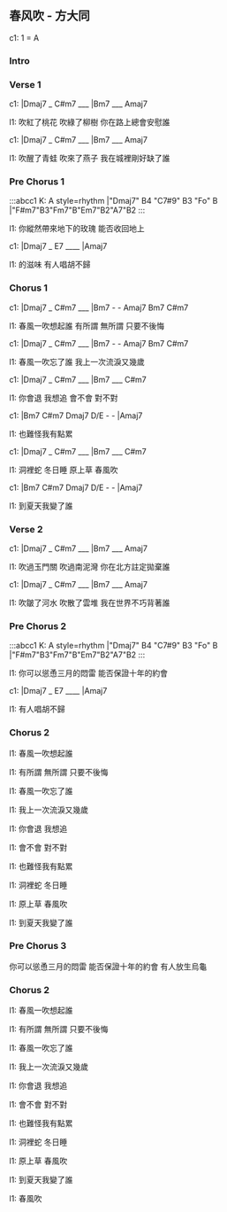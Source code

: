 
## 春风吹 - 方大同

c1: 1 = A

### Intro

### Verse 1

c1: |Dmaj7 _ C#m7 ___ |Bm7 ___ Amaj7

l1: 吹紅了桃花 吹綠了柳樹 你在路上總會安慰誰

c1: |Dmaj7 _ C#m7 ___ |Bm7 ___ Amaj7

l1: 吹醒了青蛙 吹來了燕子 我在城裡剛好缺了誰

### Pre Chorus 1

:::abcc1
K: A style=rhythm
|"Dmaj7" B4 "C7#9" B3 "Fo" B |"F#m7"B3"Fm7"B"Em7"B2"A7"B2
:::

l1: 你縱然帶來地下的玫瑰 能否收回地上

c1: |Dmaj7 _ E7 ____ |Amaj7

l1: 的滋味 有人唱胡不歸

### Chorus 1

c1: |Dmaj7 _ C#m7 ___ |Bm7 - - Amaj7 Bm7 C#m7

l1:  春風一吹想起誰 有所謂 無所謂 只要不後悔

c1: |Dmaj7 _ C#m7 ___ |Bm7 - - Amaj7 Bm7 C#m7

l1:  春風一吹忘了誰 我上一次流淚又幾歲

c1: |Dmaj7 _ C#m7 ___ |Bm7 ___ C#m7

l1: 你會退 我想追 會不會 對不對

c1: |Bm7 C#m7 Dmaj7 D/E - - |Amaj7

l1: 也難怪我有點累

c1: |Dmaj7 _ C#m7 ___ |Bm7 ___ C#m7

l1: 洞裡蛇 冬日睡 原上草 春風吹

c1: |Bm7 C#m7 Dmaj7 D/E - - |Amaj7

l1: 到夏天我變了誰

### Verse 2

c1: |Dmaj7 _ C#m7 ___ |Bm7 ___ Amaj7

l1: 吹過玉門關 吹過南泥灣 你在北方註定拋棄誰

c1: |Dmaj7 _ C#m7 ___ |Bm7 ___ Amaj7

l1: 吹皺了河水 吹散了雲堆 我在世界不巧背著誰

### Pre Chorus 2

:::abcc1
K: A style=rhythm
|"Dmaj7" B4 "C7#9" B3 "Fo" B |"F#m7"B3"Fm7"B"Em7"B2"A7"B2
:::

l1: 你可以慫恿三月的悶雷 能否保證十年的約會

c1: |Dmaj7 _ E7 ____ |Amaj7

l1: 有人唱胡不歸

### Chorus 2

l1: 春風一吹想起誰

l1: 有所謂 無所謂 只要不後悔

l1: 春風一吹忘了誰

l1: 我上一次流淚又幾歲

l1: 你會退 我想追

l1: 會不會 對不對

l1: 也難怪我有點累

l1: 洞裡蛇 冬日睡

l1: 原上草 春風吹

l1: 到夏天我變了誰

### Pre Chorus 3

你可以慫恿三月的悶雷
能否保證十年的約會
有人放生烏龜

### Chorus 2

l1: 春風一吹想起誰

l1: 有所謂 無所謂 只要不後悔

l1: 春風一吹忘了誰

l1: 我上一次流淚又幾歲

l1: 你會退 我想追

l1: 會不會 對不對

l1: 也難怪我有點累

l1: 洞裡蛇 冬日睡

l1: 原上草 春風吹

l1: 到夏天我變了誰

l1: 春風吹